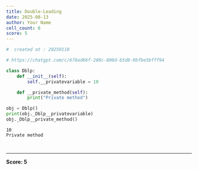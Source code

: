 ```yaml
---
title: Double-Leading
date: 2025-08-13
author: Your Name
cell_count: 6
score: 5
---
```


```python
#  created at : 20250118
```


```python
# https://chatgpt.com/c/678ad66f-280c-800d-b5d8-0bfbe5bfff94
```


```python
class Dblp:
    def __init__(self):
        self.__privatevariable = 10

    def __private_method(self):
        print("Private method")

```


```python
obj = Dblp()
print(obj._Dblp__privatevariable)
obj._Dblp__private_method()
```

    10
    Private method



```python

```


```python

```


---
**Score: 5**